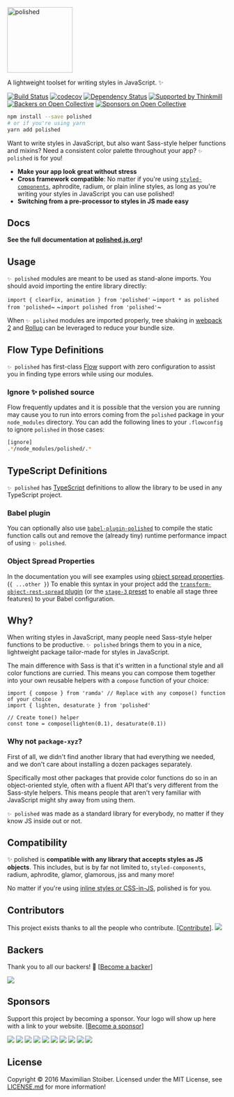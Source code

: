 <a href="https://github.com/styled-components/polished">
  <img alt="polished" src="https://raw.githubusercontent.com/styled-components/brand/master/polished.png" height="150px" />
</a>
<br />

A lightweight toolset for writing styles in JavaScript. ✨

[![Build Status](https://travis-ci.org/styled-components/polished.svg?branch=master)](https://travis-ci.org/styled-components/polished) [![codecov](https://codecov.io/gh/styled-components/polished/branch/master/graph/badge.svg)](https://codecov.io/gh/styled-components/polished) [![Dependency Status](https://david-dm.org/styled-components/polished/status.svg)](https://david-dm.org/styled-components/polished) [![Supported by Thinkmill](https://thinkmill.github.io/badge/heart.svg)](http://thinkmill.com.au/?utm_source=github&utm_medium=badge&utm_campaign=polished)
[![Backers on Open Collective](https://opencollective.com/polished/backers/badge.svg)](#backers) [![Sponsors on Open Collective](https://opencollective.com/polished/sponsors/badge.svg)](#sponsors) 

```sh
npm install --save polished
# or if you're using yarn
yarn add polished
```

Want to write styles in JavaScript, but also want Sass-style helper functions and mixins? Need a consistent color palette throughout your app? `✨ polished` is for you!

- **Make your app look great without stress**
- **Cross framework compatible**: No matter if you're using [`styled-components`](https://github.com/styled-components/styled-components), aphrodite, radium, or plain inline styles, as long as you're writing your styles in JavaScript you can use polished!
- **Switching from a pre-processor to styles in JS made easy**

## Docs

**See the full documentation at [polished.js.org](http://polished.js.org/docs)!**

## Usage

`✨ polished` modules are meant to be used as stand-alone imports. You should avoid importing the entire library directly:

`import { clearFix, animation } from 'polished'`
~`import * as polished from 'polished`~
~`import polished from 'polished'`~

When `✨ polished` modules are imported properly, tree shaking in [webpack 2](https://webpack.js.org/guides/tree-shaking/) and [Rollup](https://github.com/rollup/rollup#tree-shaking) can be leveraged to reduce your bundle size.

## Flow Type Definitions

`✨ polished` has first-class [Flow](https://flow.org/) support with zero configuration to assist you in finding type errors while using our modules.

### Ignore ✨ polished source

Flow frequently updates and it is possible that the version you are running may cause you to run into errors coming from the `polished` package in your `node_modules` directory. You can add the following lines to your `.flowconfig` to ignore `polished` in those cases:

```bash
[ignore]
.*/node_modules/polished/.*
```

## TypeScript Definitions

`✨ polished` has [TypeScript](https://www.typescriptlang.org/) definitions to allow the library to be used in any TypeScript project.

### Babel plugin

You can optionally also use [`babel-plugin-polished`](https://github.com/styled-components/babel-plugin-polished) to compile the static function calls out and remove the (already tiny) runtime performance impact of using `✨ polished`.

### Object Spread Properties

In the documentation you will see examples using [object spread properties](https://github.com/tc39/proposal-object-rest-spread). (`{ ...other }`) To enable this syntax in your project add the [`transform-object-rest-spread` plugin](https://www.npmjs.com/package/babel-plugin-transform-object-rest-spread) (or the [`stage-3` preset](https://babeljs.io/docs/plugins/preset-stage-3/) to enable all stage three features) to your Babel configuration.

## Why?

When writing styles in JavaScript, many people need Sass-style helper functions to be productive. `✨ polished` brings them to you in a nice, lightweight package tailor-made for styles in JavaScript.

The main difference with Sass is that it's written in a functional style and all color functions are curried. This means you can compose them together into your own reusable helpers with a `compose` function of your choice:

```JS
import { compose } from 'ramda' // Replace with any compose() function of your choice
import { lighten, desaturate } from 'polished'

// Create tone() helper
const tone = compose(lighten(0.1), desaturate(0.1))
```

### Why not `package-xyz`?

First of all, we didn't find another library that had everything we needed, and we don't care about installing a dozen packages separately.

Specifically most other packages that provide color functions do so in an object-oriented style, often with a fluent API that's very different from the Sass-style helpers. This means people that aren't very familiar with JavaScript might shy away from using them.

`✨ polished` was made as a standard library for everybody, no matter if they know JS inside out or not.

## Compatibility

✨ polished is **compatible with any library that accepts styles as JS objects**. This includes, but is by far not limited to, `styled-components`, radium, aphrodite, glamor, glamorous, jss and many more!

No matter if you're using [inline styles or CSS-in-JS](http://mxstbr.blog/2016/11/inline-styles-vs-css-in-js/), polished is for you.

## Contributors

This project exists thanks to all the people who contribute. [[Contribute](CONTRIBUTING.md)].
<a href="https://github.com/styled-components/polished/graphs/contributors"><img src="https://opencollective.com/polished/contributors.svg?width=890&button=false" /></a>


## Backers

Thank you to all our backers! 🙏 [[Become a backer](https://opencollective.com/polished#backer)]

<a href="https://opencollective.com/polished#backers" target="_blank"><img src="https://opencollective.com/polished/backers.svg?width=890"></a>


## Sponsors

Support this project by becoming a sponsor. Your logo will show up here with a link to your website. [[Become a sponsor](https://opencollective.com/polished#sponsor)]

<a href="https://opencollective.com/polished/sponsor/0/website" target="_blank"><img src="https://opencollective.com/polished/sponsor/0/avatar.svg"></a>
<a href="https://opencollective.com/polished/sponsor/1/website" target="_blank"><img src="https://opencollective.com/polished/sponsor/1/avatar.svg"></a>
<a href="https://opencollective.com/polished/sponsor/2/website" target="_blank"><img src="https://opencollective.com/polished/sponsor/2/avatar.svg"></a>
<a href="https://opencollective.com/polished/sponsor/3/website" target="_blank"><img src="https://opencollective.com/polished/sponsor/3/avatar.svg"></a>
<a href="https://opencollective.com/polished/sponsor/4/website" target="_blank"><img src="https://opencollective.com/polished/sponsor/4/avatar.svg"></a>
<a href="https://opencollective.com/polished/sponsor/5/website" target="_blank"><img src="https://opencollective.com/polished/sponsor/5/avatar.svg"></a>
<a href="https://opencollective.com/polished/sponsor/6/website" target="_blank"><img src="https://opencollective.com/polished/sponsor/6/avatar.svg"></a>
<a href="https://opencollective.com/polished/sponsor/7/website" target="_blank"><img src="https://opencollective.com/polished/sponsor/7/avatar.svg"></a>
<a href="https://opencollective.com/polished/sponsor/8/website" target="_blank"><img src="https://opencollective.com/polished/sponsor/8/avatar.svg"></a>
<a href="https://opencollective.com/polished/sponsor/9/website" target="_blank"><img src="https://opencollective.com/polished/sponsor/9/avatar.svg"></a>



## License

Copyright © 2016 Maximilian Stoiber. Licensed under the MIT License, see [LICENSE.md](LICENSE.md) for more information!
